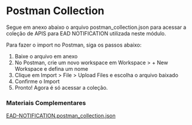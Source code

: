 # Postman Collection

Segue em anexo abaixo o arquivo postman_collection.json para acessar a coleção de APIS para EAD NOTIFICATION utilizada neste módulo. 

Para fazer o import no Postman, siga os passos abaixo: 

1. Baixe o arquivo em anexo 
2. No Postman, crie um novo workspace em Workspace > + New Workspace e defina um nome 
3. Clique em Import > File > Upload Files e escolha o arquivo baixado 
4. Confirme o Import 
5. Pronto! Agora é só acessar a coleção.

### Materiais Complementares

[EAD-NOTIFICATION.postman_collection.json](./EAD-NOTIFICATION.postman_collection.json)
